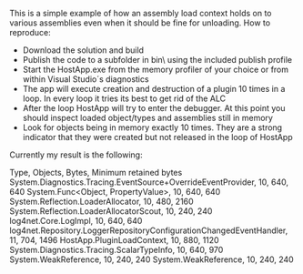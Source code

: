 This is a simple example of how an assembly load context holds on to various assemblies even when it should be fine for unloading. How to reproduce:

- Download the solution and build
- Publish the code to a subfolder in bin\ using the included publish profile
- Start the HostApp.exe from the memory profiler of your choice or from within Visual Studio´s diagnostics
- The app will execute creation and destruction of a plugin 10 times in a loop. In every loop it tries its best to get rid of the ALC
- After the loop HostApp will try to enter the debugger. At this point you should inspect loaded object/types and assemblies still in memory
- Look for objects being in memory exactly 10 times. They are a strong indicator that they were created but not released in the loop of HostApp

Currently my result is the following:

Type, Objects, Bytes, Minimum retained bytes
System.Diagnostics.Tracing.EventSource+OverrideEventProvider, 10, 640, 640
System.Func<Object, PropertyValue>, 10, 640, 640
System.Reflection.LoaderAllocator, 10, 480, 2160
System.Reflection.LoaderAllocatorScout, 10, 240, 240
log4net.Core.LogImpl, 10, 640, 640
log4net.Repository.LoggerRepositoryConfigurationChangedEventHandler, 11, 704, 1496
HostApp.PluginLoadContext, 10, 880, 1120
System.Diagnostics.Tracing.ScalarTypeInfo, 10, 640, 970
System.WeakReference, 10, 240, 240
System.WeakReference<EventProvider>, 10, 240, 240
